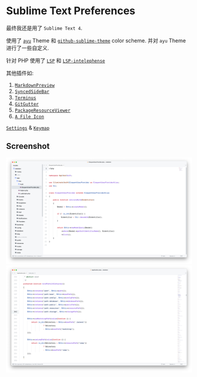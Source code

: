 # Sublime Text Preferences

最终我还是用了 `Sublime Text 4`.

使用了 [`ayu`](https://github.com/dempfi/ayu) Theme 和 [`github-sublime-theme`](https://github.com/mauroreisvieira/github-sublime-theme) color scheme. 并对 `ayu` Theme 进行了一些自定义.

针对 PHP 使用了 [`LSP`](https://github.com/sublimelsp/LSP) 和 [`LSP-intelephense`](https://github.com/sublimelsp/LSP-intelephense)

其他插件如: 

1. [`MarkdownPreview`](https://github.com/facelessuser/MarkdownPreview)
2. [`SyncedSideBar`](https://github.com/TheSpyder/SyncedSideBar)
3. [`Terminus`](https://github.com/randy3k/Terminus)
4. [`GitGutter`](https://github.com/jisaacks/GitGutter)
5. [`PackageResourceViewer`](https://github.com/skuroda/PackageResourceViewer)
6. [`A File Icon`](https://github.com/SublimeText/AFileIcon)

[`Settings`](./Preferences.sublime-settings) & [`Keymap`](./x.sublime-keymap)

## Screenshot
<img  src="./images/1.png" alt="screenshot"/>

<img  src="./images/2.png" alt="screenshot"/>


